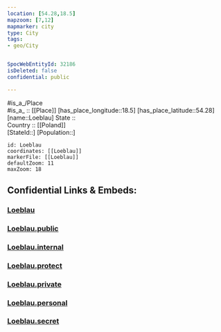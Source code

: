 ```yaml
---
location: [54.28,18.5] 
mapzoom: [7,12] 
mapmarker: city 
type: City
tags:
- geo/City


SpocWebEntityId: 32186
isDeleted: false
confidential: public

---
```

#is_a_/Place  
#is_a_ :: [[Place]] 
[has_place_longitude::18.5] 
[has_place_latitude::54.28] 
[name::Loeblau] 
State ::  
Country :: [[Poland]]  
[StateId::] 
[Population::] 



```leaflet
id: Loeblau
coordinates: [[Loeblau]] 
markerFile: [[Loeblau]] 
defaultZoom: 11 
maxZoom: 18
```


## Confidential Links & Embeds: 

### [Loeblau](/_Standards/Earth/Continent/Europe/Europe~East/Poland/Provinces~Poland/Pomeranian/City/Loeblau.md) 

### [Loeblau.public](/_public/Earth/Continent/Europe/Europe~East/Poland/Provinces~Poland/Pomeranian/City/Loeblau.public.md) 

### [Loeblau.internal](/_internal/Earth/Continent/Europe/Europe~East/Poland/Provinces~Poland/Pomeranian/City/Loeblau.internal.md) 

### [Loeblau.protect](/_protect/Earth/Continent/Europe/Europe~East/Poland/Provinces~Poland/Pomeranian/City/Loeblau.protect.md) 

### [Loeblau.private](/_private/Earth/Continent/Europe/Europe~East/Poland/Provinces~Poland/Pomeranian/City/Loeblau.private.md) 

### [Loeblau.personal](/_personal/Earth/Continent/Europe/Europe~East/Poland/Provinces~Poland/Pomeranian/City/Loeblau.personal.md) 

### [Loeblau.secret](/_secret/Earth/Continent/Europe/Europe~East/Poland/Provinces~Poland/Pomeranian/City/Loeblau.secret.md)

